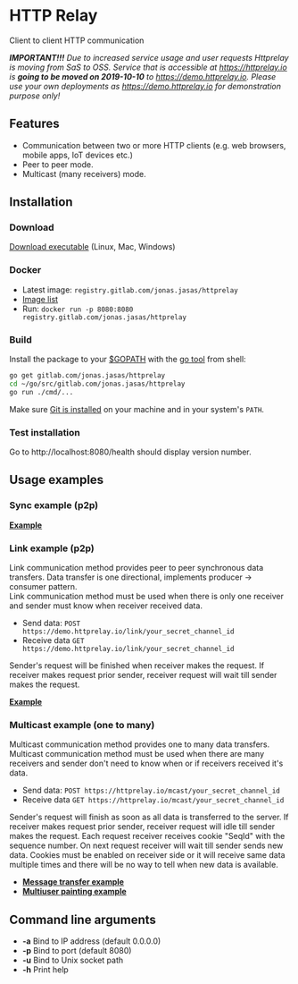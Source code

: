 # HTTP Relay
Client to client HTTP communication

***IMPORTANT!!!***
_Due to increased service usage and user requests Httprelay is moving from SaS to OSS.
Service that is accessible at https://httprelay.io is **going to be moved on 2019-10-10** to https://demo.httprelay.io.
Please use your own deployments as https://demo.httprelay.io for demonstration purpose only!_ 

## Features
- Communication between two or more HTTP clients (e.g. web browsers, mobile apps, IoT devices etc.)
- Peer to peer mode.
- Multicast (many receivers) mode.

## Installation
### Download
[Download executable](https://gitlab.com/jonas.jasas/httprelay/-/jobs/artifacts/master/browse/download?job=build:download) (Linux, Mac, Windows)

### Docker
- Latest image: `registry.gitlab.com/jonas.jasas/httprelay`
- [Image list](https://gitlab.com/jonas.jasas/httprelay/container_registry)
- Run: `docker run -p 8080:8080 registry.gitlab.com/jonas.jasas/httprelay`

### Build
Install the package to your [$GOPATH](https://github.com/golang/go/wiki/GOPATH "GOPATH") with the [go tool](https://golang.org/cmd/go/ "go command") from shell:

```bash
go get gitlab.com/jonas.jasas/httprelay
cd ~/go/src/gitlab.com/jonas.jasas/httprelay
go run ./cmd/...
```

Make sure [Git is installed](https://git-scm.com/downloads) on your machine and in your system's `PATH`.

### Test installation

Go to http://localhost:8080/health should display version number. 

## Usage examples

### Sync example (p2p)

**[Example](https://jsfiddle.net/jasajona/y35rLnd9/)**

### Link example (p2p)
Link communication method provides peer to peer synchronous data transfers.
Data transfer is one directional, implements producer -> consumer pattern.  
Link communication method must be used when there is only one receiver and sender must know when receiver received data.

- Send data: `POST https://demo.httprelay.io/link/your_secret_channel_id`
- Receive data `GET https://demo.httprelay.io/link/your_secret_channel_id`

Sender's request will be finished when receiver makes the request.
If receiver makes request prior sender, receiver request will wait till sender makes the request.

**[Example](https://jsfiddle.net/jasajona/q6uhLuqf/)**

### Multicast example (one to many)
Multicast communication method provides one to many data transfers.
Multicast communication method must be used when there are many receivers and sender don't need to know when or if receivers received it's data.

- Send data: `POST https://httprelay.io/mcast/your_secret_channel_id`
- Receive data `GET https://httprelay.io/mcast/your_secret_channel_id`

Sender's request will finish as soon as all data is transferred to the server.
If receiver makes request prior sender, receiver request will idle till sender makes the request.
Each request receiver receives cookie "SeqId" with the sequence number.
On next request receiver will wait till sender sends new data.
Cookies must be enabled on receiver side or it will receive same data multiple times and there will be no way to tell when new data is available.

- **[Message transfer example](https://jsfiddle.net/jasajona/ntwmheaf/)**
- **[Multiuser painting example](https://jsfiddle.net/jasajona/ky0cLgf9/)**



## Command line arguments
- **-a** Bind to IP address (default 0.0.0.0)
- **-p** Bind to port (default 8080)
- **-u** Bind to Unix socket path
- **-h** Print help
